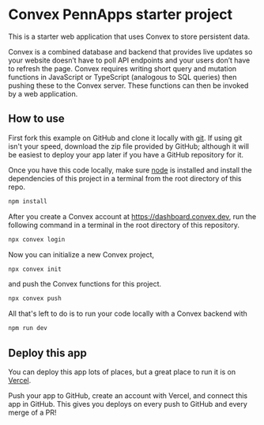 # Convex PennApps starter project

This is a starter web application that uses Convex to store persistent data.

Convex is a combined database and backend that provides live updates so your website doesn’t have to poll API endpoints and your users don’t have to refresh the page. Convex requires writing short query and mutation functions in JavaScript or TypeScript (analogous to SQL queries) then pushing these to the Convex server. These functions can then be invoked by a web application.

## How to use

First fork this example on GitHub and clone it locally with [git](https://git-scm.com/book/en/v2/Getting-Started-Installing-Git). If using git isn't your speed, download the zip file provided by GitHub; although it will be easiest to deploy your app later if you have a GitHub repository for it.

Once you have this code locally, make sure [node](https://nodejs.org/en/download/) is installed and install the dependencies of this project in a terminal from the root directory of this repo.

```bash
npm install
```

After you create a Convex account at https://dashboard.convex.dev, run the following command in a terminal in the root directory of this repository.

```bash
npx convex login
```

Now you can initialize a new Convex project,

```bash
npx convex init
```

and push the Convex functions for this project.

```bash
npx convex push
```

All that's left to do is to run your code locally with a Convex backend with

```bash
npm run dev
```

## Deploy this app

You can deploy this app lots of places, but a great place to run it is on [Vercel](https://vercel.com?utm_source=github&utm_medium=readme&utm_campaign=convex-penn-apps).

Push your app to GitHub, create an account with Vercel, and connect this app in GitHub. This gives you deploys on every push to GitHub and every merge of a PR!
